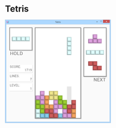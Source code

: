 # Tetris

<img src="https://github.com/LRih/Images/blob/master/Tetris-1.png" alt="Image 1" width="350px" />
